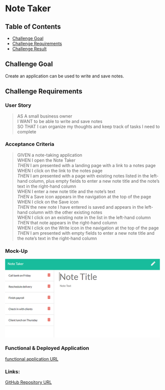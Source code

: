 # Note Taker

## Table of Contents
* [Challenge Goal](#challenge-goal)
* [Challenge Requirements](#challenge-requirements)
* [Challenge Result](#challenge-result)

## Challenge Goal
Create an application can be used to write and save notes.

## Challenge Requirements

### User Story
>AS A small business owner <br>
>I WANT to be able to write and save notes <br>
>SO THAT I can organize my thoughts and keep track of tasks I need to complete  <br>

### Acceptance Criteria
>GIVEN a note-taking application <br>
>WHEN I open the Note Taker <br>
>*THEN* I am presented with a landing page with a link to a notes page <br>
>WHEN I click on the link to the notes page <br>
>*THEN* I am presented with a page with existing notes listed in the left-hand column, plus empty fields to enter a new note title and the note’s text in the right-hand column <br>
>WHEN I enter a new note title and the note’s text <br>
>*THEN* a Save icon appears in the navigation at the top of the page <br>
>WHEN I click on the Save icon <br>
>*THEN* the new note I have entered is saved and appears in the left-hand column with the other existing notes <br>
>WHEN I click on an existing note in the list in the left-hand column <br>
>*THEN* that note appears in the right-hand column <br>
>WHEN I click on the Write icon in the navigation at the top of the page <br>
>*THEN* I am presented with empty fields to enter a new note title and the note’s text in the right-hand column <br>

### Mock-Up
![mockup](https://github.com/marioessig/note-taker/blob/main/public/assets/images/notetaker-mockup.png)

### Functional & Deployed Application
[functional application URL](https://geekpanda-note-taker.herokuapp.com/)

### Links:
[GitHub Repository URL](https://github.com/marioessig/note-taker)